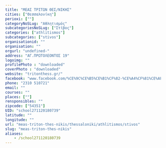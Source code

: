 ```yaml
---
title: "ΜΕΑΣ ΤΡΙΤΩΝ ΘΕΣ/ΝΙΚΗΣ"
cities: ["Θεσσαλονίκη"]
perioxi: [""]
categoryNoSLug: "Αθλητισμός"
subcategoriesNoSLug: ["Στίβος"]
categories: ["athlitismos"]
subcategories: ["stivos"]
organisationid: ""
organisation: ""
orgurl: "undefined-"
address: "ΑΓ.ΠΡΩΤΟΛΕΟΝΤΟΣ 19"
logoimg: ""
profilePhoto : "downloaded"
coverPhoto : "downloaded"
website: "tritonthess.gr/"
facebook: "www.facebook.com/%CE%9C%CE%B5%CE%B1%CF%82-%CE%A4%CF%81%CE%AF%CF%84%CF%89%CE%BD/127975507359272"
phone: "2310 510721"
email: ""
courses: ""
places: [""]
rensponsibles: ""
zipcode: ["54351"]
UID: "school271120180739"
latitude: ""
longitude: ""
url: "meas-triton-thes-nikis/thessaloniki/athlitismos/stivos"
slug: "meas-triton-thes-nikis"
aliases:
    - /school271120180739
---
```






